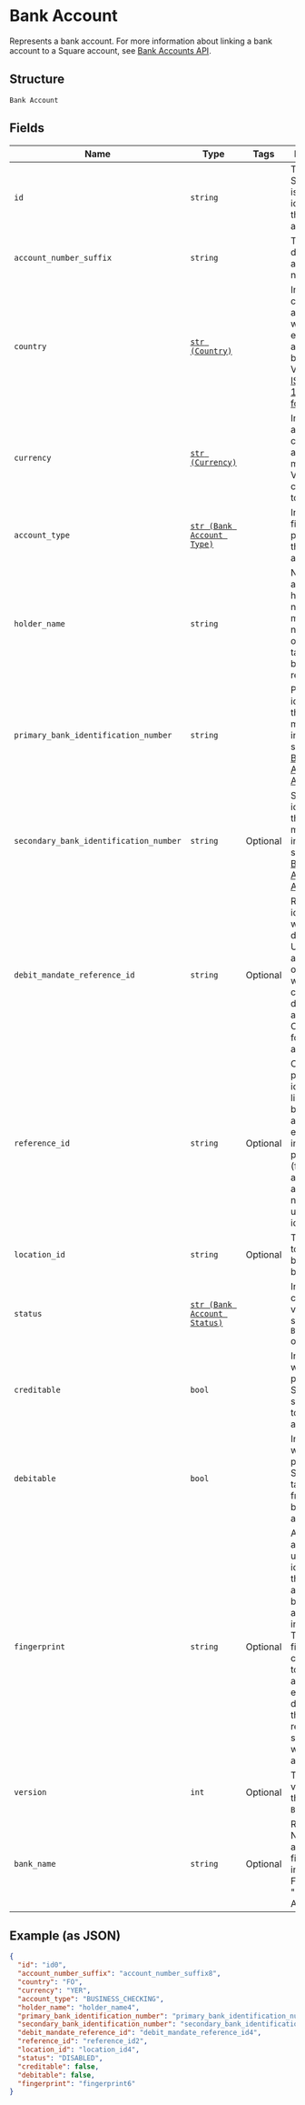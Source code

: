 
# Bank Account

Represents a bank account. For more information about
linking a bank account to a Square account, see
[Bank Accounts API](https://developer.squareup.com/docs/bank-accounts-api).

## Structure

`Bank Account`

## Fields

| Name | Type | Tags | Description |
|  --- | --- | --- | --- |
| `id` | `string` |  | The unique, Square-issued identifier for the bank account. |
| `account_number_suffix` | `string` |  | The last few digits of the account number. |
| `country` | [`str (Country)`](/doc/models/country.md) |  | Indicates the country associated with another entity, such as a business.<br>Values are in [ISO 3166-1-alpha-2 format](http://www.iso.org/iso/home/standards/country_codes.htm). |
| `currency` | [`str (Currency)`](/doc/models/currency.md) |  | Indicates the associated currency for an amount of money. Values correspond<br>to [ISO 4217](https://wikipedia.org/wiki/ISO_4217). |
| `account_type` | [`str (Bank Account Type)`](/doc/models/bank-account-type.md) |  | Indicates the financial purpose of the bank account. |
| `holder_name` | `string` |  | Name of the account holder. This name must match the name<br>on the targeted bank account record. |
| `primary_bank_identification_number` | `string` |  | Primary identifier for the bank. For more information, see<br>[Bank Accounts API](https://developer.squareup.com/docs/bank-accounts-api). |
| `secondary_bank_identification_number` | `string` | Optional | Secondary identifier for the bank. For more information, see<br>[Bank Accounts API](https://developer.squareup.com/docs/bank-accounts-api). |
| `debit_mandate_reference_id` | `string` | Optional | Reference identifier that will be displayed to UK bank account owners<br>when collecting direct debit authorization. Only required for UK bank accounts. |
| `reference_id` | `string` | Optional | Client-provided identifier for linking the banking account to an entity<br>in a third-party system (for example, a bank account number or a user identifier). |
| `location_id` | `string` | Optional | The location to which the bank account belongs. |
| `status` | [`str (Bank Account Status)`](/doc/models/bank-account-status.md) |  | Indicates the current verification status of a `BankAccount` object. |
| `creditable` | `bool` |  | Indicates whether it is possible for Square to send money to this bank account. |
| `debitable` | `bool` |  | Indicates whether it is possible for Square to take money from this<br>bank account. |
| `fingerprint` | `string` | Optional | A Square-assigned, unique identifier for the bank account based on the<br>account information. The account fingerprint can be used to compare account<br>entries and determine if the they represent the same real-world bank account. |
| `version` | `int` | Optional | The current version of the `BankAccount`. |
| `bank_name` | `string` | Optional | Read only. Name of actual financial institution.<br>For example "Bank of America". |

## Example (as JSON)

```json
{
  "id": "id0",
  "account_number_suffix": "account_number_suffix8",
  "country": "FO",
  "currency": "YER",
  "account_type": "BUSINESS_CHECKING",
  "holder_name": "holder_name4",
  "primary_bank_identification_number": "primary_bank_identification_number8",
  "secondary_bank_identification_number": "secondary_bank_identification_number0",
  "debit_mandate_reference_id": "debit_mandate_reference_id4",
  "reference_id": "reference_id2",
  "location_id": "location_id4",
  "status": "DISABLED",
  "creditable": false,
  "debitable": false,
  "fingerprint": "fingerprint6"
}
```

